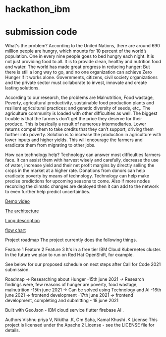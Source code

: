 # hackathon_ibm
# submission code 

What's the problem?
According to the United Nations, there are around 690 million people are hungry, which mounts for 10 percent of the world’s population. One in every nine people goes to bed hungry each night. It is not just providing food to all. It is to provide clean, healthy and nutrition food and water. The world has made great progress in reducing hunger: But there is still a long way to go, and no one organization can achieve Zero Hunger if it works alone. Governments, citizens, civil society organizations and the private sector must collaborate to invest, innovate and create lasting solutions.

According to our research, the problems are Malnutrition, Food wastage, Poverty, agricultural productivity, sustainable food production plants and resilient agricultural practices; and genetic diversity of seeds, etc,. The agriculture community is loaded with other difficulties as well. The biggest trouble is that the farmers don’t get the price they deserve for their produce. This is basically a result of numerous intermediaries. Lower returns compel them to take credits that they can’t support, driving them further into poverty. Solution is to increase the production in agriculture with lower inputs and higher yields. This will encourage the farmers and eradicate them from migrating to other jobs.

How can technology help?
Technology can answer most difficulties farmers face. It can assist them with harvest wisely and carefully, decrease the use of water, increase yield and their net profit margins by directly selling the crops in the market at a higher rate. Donations from donors can help eradicate poverty by means of technology. Technology can help make precise predictions for upcoming seasons to come. Also if more nodes recording the climatic changes are deployed then it can add to the network to even further help predict uncertainties.



[Demo video](https://youtu.be/yI9_klmRT2E)


[The architecture](https://github.com/priya1-0/hackathon_ibm/tree/main/help_harvest_frontend/Architecture)

[Long description](https://github.com/priya1-0/hackathon_ibm/blob/main/help_harvest_frontend/assets/Data/long%20description)

[flow chart](https://github.com/priya1-0/hackathon_ibm/blob/main/help_harvest_frontend/assets/Data/flowchart.png)


Project roadmap
The project currently does the following things.

Feature 1
Feature 2
Feature 3
It's in a free tier IBM Cloud Kubernetes cluster. In the future we plan to run on Red Hat OpenShift, for example.

See below for our proposed schedule on next steps after Call for Code 2021 submission.

Roadmap
-> Researching about Hunger -15th june 2021
-> Research findings were, few reasons of hunger are poverty, food wastage, malnutrition -15th june 2021
-> Can be solved using Technology and AI -16th june 2021
-> frontend development -17th june 2021
-> frontend development, completing and submitting - 18 june 2021


Built with
GeoJson - IBM cloud service
flutter
firebase
AI
.

Authors
Vishnu priya V, Nikitha .K, Om Saha, Kamal Khushi .K
License
This project is licensed under the Apache 2 License - see the LICENSE file for details.
